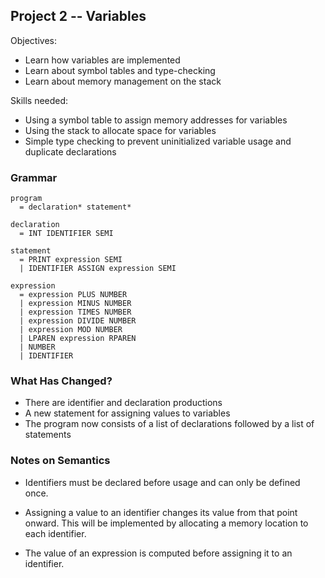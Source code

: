 ## Project 2 -- Variables

Objectives:

- Learn how variables are implemented
- Learn about symbol tables and type-checking
- Learn about memory management on the stack

Skills needed:

- Using a symbol table to assign memory addresses for variables
- Using the stack to allocate space for variables
- Simple type checking to prevent uninitialized variable usage and duplicate declarations

### Grammar

    program
      = declaration* statement*

    declaration
      = INT IDENTIFIER SEMI

    statement
      = PRINT expression SEMI
      | IDENTIFIER ASSIGN expression SEMI

    expression
      = expression PLUS NUMBER
      | expression MINUS NUMBER
      | expression TIMES NUMBER
      | expression DIVIDE NUMBER
      | expression MOD NUMBER
      | LPAREN expression RPAREN
      | NUMBER
      | IDENTIFIER

### What Has Changed?

- There are identifier and declaration productions
- A new statement for assigning values to variables
- The program now consists of a list of declarations followed by a list of statements

### Notes on Semantics

- Identifiers must be declared before usage and can only be defined once.

- Assigning a value to an identifier changes its value from that point onward.  This will be implemented by allocating a memory location to each identifier.

- The value of an expression is computed before assigning it to an identifier.

